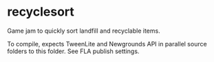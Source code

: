 recyclesort
===========

Game jam to quickly sort landfill and recyclable items.

To compile, expects TweenLite and Newgrounds API in parallel source folders to this folder.  See FLA publish settings.
